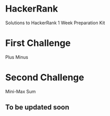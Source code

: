 # HackerRank
Solutions to HackerRank 1 Week Preparation Kit

# First Challenge
Plus Minus 

# Second Challenge
Mini-Max Sum

## To be updated soon
